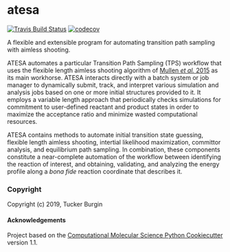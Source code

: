 atesa
==============================
[//]: # (Badges)
[![Travis Build Status](https://travis-ci.org/team-mayes/atesa_v2.png)](https://travis-ci.org/team-mayes/atesa_v2)
[![codecov](https://codecov.io/gh/team-mayes/atesa_v2/branch/master/graph/badge.svg)](https://codecov.io/gh/team-mayes/atesa_v2/branch/master)

A flexible and extensible program for automating transition path sampling with aimless shooting.

ATESA automates a particular Transition Path Sampling (TPS) workflow that uses the flexible length aimless shooting algorithm of [Mullen *et al.* 2015](http://doi.org/10.1021/acs.jctc.5b00032) as its main workhorse. ATESA interacts directly with a batch system or job manager to dynamically submit, track, and interpret various simulation and analysis jobs based on one or more initial structures provided to it. It employs a variable length approach that periodically checks simulations for commitment to user-defined reactant and product states in order to maximize the acceptance ratio and minimize wasted computational resources.

ATESA contains methods to automate initial transition state guessing, flexible length aimless shooting, intertial likelihood maximization, committor analysis, and equilibrium path sampling. In combination, these components constitute a near-complete automation of the workflow between identifying the reaction of interest, and obtaining, validating, and analyzing the energy profile along a *bona fide* reaction coordinate that describes it.

### Copyright

Copyright (c) 2019, Tucker Burgin


#### Acknowledgements
 
Project based on the 
[Computational Molecular Science Python Cookiecutter](https://github.com/molssi/cookiecutter-cms) version 1.1.
